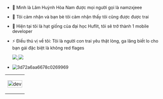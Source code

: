 - 👋 Mình là Lâm Huỳnh Hòa Nam  được mọi người gọi là namzxjeee
- 👀 Tôi cảm nhận và bạn bè tôi cảm nhận thấy tôi cũng được được trai
- 🌱 Hiện tại tôi là hạt giống của đại học Huflit, tôi sẽ trở thành 1 mobile developer
- ⚡ Điều thú vị về tôi: Tôi là người con trai yêu thật lòng, ga lăng biết lo cho bạn gái đặc biệt là không red flages
  <p align="left">
   <a href="https://www.facebook.com/namzxjee?mibextid=LQQJ4d" alt="Facebook">
    <img src="https://img.icons8.com/fluent/48/000000/facebook-new.png" target="_blank" />
  </a> 
    <a href="https://github.com/namzxjeee" alt="Github">
    <img src="https://img.icons8.com/fluent/48/000000/github.png"/>
  </a> 
  </p>

- ![3d72a6aa6678c0269969](https://github.com/user-attachments/assets/c02da4ab-196a-49e7-80d7-6dd5238a4ac7)

<table style="width:100%;">
  <tr>
    <td>
      <p align="center"> 
        <img src="https://media2.giphy.com/media/v1.Y2lkPTc5MGI3NjExejd4ajVvamlqdjJrdGFjYm9rYmUwNnZiNnZpbzJtcjBldjZsZng5MiZlcD12MV9pbnRlcm5hbF9naWZfYnlfaWQmY3Q9Zw/bGgsc5mWoryfgKBx1u/giphy.webp" alt="dev" width="100%"/>
      </p>
    </td>
  </tr>
</table>
